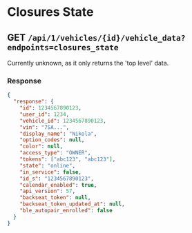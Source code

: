 # Closures State

## GET `/api/1/vehicles/{id}/vehicle_data?endpoints=closures_state`

Currently unknown, as it only returns the 'top level' data.

### Response

```json
{
  "response": {
    "id": 1234567890123,
    "user_id": 1234,
    "vehicle_id": 1234567890123,
    "vin": "7SA...",
    "display_name": "Nikola",
    "option_codes": null,
    "color": null,
    "access_type": "OWNER",
    "tokens": ["abc123", "abc123"],
    "state": "online",
    "in_service": false,
    "id_s": "1234567890123",
    "calendar_enabled": true,
    "api_version": 57,
    "backseat_token": null,
    "backseat_token_updated_at": null,
    "ble_autopair_enrolled": false
  }
}
```

